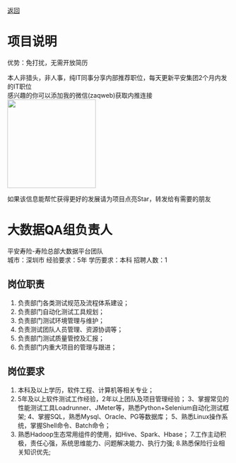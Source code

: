 [返回](../)

# 项目说明

优势：免打扰，无需开放简历

本人非猎头，非人事，纯IT同事分享内部推荐职位，每天更新平安集团2个月内发的IT职位  
感兴趣的你可以添加我的微信(zaqweb)获取内推连接  
<img src="https://github.com/zaqweb/PA-IT-JOBS/blob/master/WechatICode.jpeg"  height="200" width="200">

如果该信息能帮忙获得更好的发展请为项目点亮Star，转发给有需要的朋友

# 大数据QA组负责人
平安寿险-寿险总部大数据平台团队  
城市：深圳市 经验要求：5年 学历要求：本科  招聘人数：1

## 岗位职责
1.	负责部门各类测试规范及流程体系建设；
2.	负责部门自动化测试工具规划；
3.	负责部门测试环境管理与维护；
4.	负责测试团队人员管理、资源协调等；
5.	负责部门测试质量管控及汇报；
6.	负责部门内重大项目的管理与跟进；

## 岗位要求
1. 本科及以上学历，软件工程、计算机等相关专业；
2. 5年及以上软件测试工作经验，2年以上团队及项目管理经验；
3、掌握常见的性能测试工具Loadrunner、JMeter等，熟悉Python+Selenium自动化测试框架;
4、掌握SQL，熟悉Mysql、Oracle、PG等数据库；
5、熟悉Linux操作系统，掌握Shell命令、Batch命令；
6. 熟悉Hadoop生态常用组件的使用，如Hive、Spark、Hbase；
7.工作主动积极，责任心强，系统思维能力、问题解决能力、执行力强;
8.熟悉保险行业相关知识优先;




